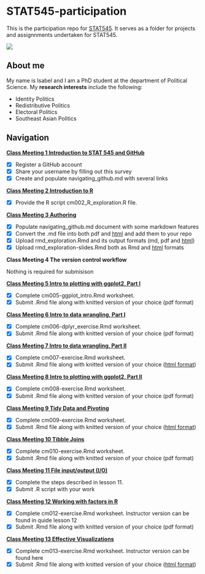 # STAT545-participation
This is the participation repo for [STAT545](https://stat545.stat.ubc.ca). It serves as a folder for projects and assignnments undertaken for STAT545. 

![](https://media.tenor.com/images/4499c00cb6446e066b244a7859f695af/tenor.gif)

## About me 

My name is Isabel and I am a PhD student at the department of Political Science. My **research interests** include the following:

* Identity Politics
* Redistributive Politics
* Electoral Politics
* Southeast Asian Politics

## Navigation

[**Class Meeting 1 Introduction to STAT 545 and GitHub**](https://github.com/isabelchew/STAT545-participation/tree/master/Class%20Meeting%201)
- [x] Register a GitHub account
- [x] Share your username by filling out this survey
- [x] Create and populate navigating_github.md with several links

[**Class Meeting 2 Introduction to R**](https://github.com/isabelchew/STAT545-participation/tree/master/Class%20Meeting%202)
- [x] Provide the R script cm002_R_exploration.R file. 

[**Class Meeting 3 Authoring**](https://github.com/isabelchew/STAT545-participation/tree/master/Class%20Meeting%203)
- [x] Populate navigating_github.md document with some markdown features
- [x] Convert the .md file into both pdf and [html](https://isabelchew.github.io/STAT545-participation/Class%20Meeting%203/RMD-exploration.html) and add them to your repo
- [x] Upload rmd_exploration.Rmd and its output formats (md, pdf and [html](https://isabelchew.github.io/STAT545-participation/Class%20Meeting%203/RMD-exploration.html))
- [x] Upload rmd_exploration-slides.Rmd both as Rmd and [html](https://isabelchew.github.io/STAT545-participation/Class%20Meeting%203/rmd_explorations_slides.html) formats

**Class Meeting 4 The version control workflow**

Nothing is required for submisison

[**Class Meeting 5 Intro to plotting with ggplot2, Part I**](https://github.com/isabelchew/STAT545-participation/tree/master/Class%20Meeting%205)
- [x] Complete cm005-ggplot_intro.Rmd worksheet. 
- [x] Submit .Rmd file along with knitted version of your choice (pdf format)

[**Class Meeting 6 Intro to data wrangling, Part I**](https://github.com/isabelchew/STAT545-participation/tree/master/Class%20Meeting%206)
- [x] Complete cm006-dplyr_exercise.Rmd worksheet. 
- [x] Submit .Rmd file along with knitted version of your choice (pdf format)

[**Class Meeting 7 Intro to data wrangling, Part II**](https://github.com/isabelchew/STAT545-participation/tree/master/Class%20Meeting%207)
- [x] Complete cm007-exercise.Rmd worksheet. 
- [x] Submit .Rmd file along with knitted version of your choice ([html format](https://isabelchew.github.io/STAT545-participation/Class%20Meeting%207/cm007-exercise.html))

[**Class Meeting 8 Intro to plotting with ggplot2, Part II**](https://github.com/isabelchew/STAT545-participation/tree/master/Class%20Meeting%208)
- [x] Complete cm008-exercise.Rmd worksheet. 
- [x] Submit .Rmd file along with knitted version of your choice (pdf format)

[**Class Meeting 9 Tidy Data and Pivoting**](https://github.com/isabelchew/STAT545-participation/tree/master/Class%20Meeting%208)
- [x] Complete cm009-exercise.Rmd worksheet.
- [x] Submit .Rmd file along with knitted version of your choice ([html format](https://isabelchew.github.io/STAT545-participation/Class%20Meeting%209/cm009%20exercise.nb.html))

[**Class Meeting 10 Tibble Joins**](https://github.com/isabelchew/STAT545-participation/tree/master/Class%20Meeting%2010)
- [x] Complete cm010-exercise.Rmd worksheet. 
- [x] Submit .Rmd file along with knitted version of your choice (pdf format)

[**Class Meeting 11 File input/output (I/O)**](https://github.com/isabelchew/STAT545-participation/tree/master/Class%20Meeting%2011)
- [x] Complete the steps described in lesson 11. 
- [x] Submit .R script with your work

[**Class Meeting 12 Working with factors in R**](https://github.com/isabelchew/STAT545-participation/tree/master/Class%20Meeting%2012)
- [x] Complete cm012-exercise.Rmd worksheet. Instructor version can be found in quide lesson 12
- [x] Submit .Rmd file along with knitted version of your choice (pdf format)

[**Class Meeting 13 Effective Visualizations**](https://github.com/isabelchew/STAT545-participation/tree/master/Class%20Meeting%2013)
- [x] Complete cm013-exercise.Rmd worksheet. Instructor version can be found here
- [x] Submit .Rmd file along with knitted version of your choice ([html format](https://isabelchew.github.io/STAT545-participation/Class%20Meeting%2013/CM013-exercise-.html)) 

